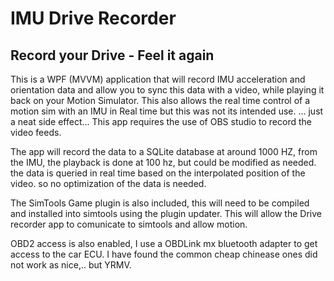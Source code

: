 # IMU Drive Recorder
## Record your Drive - Feel it again 

This is a WPF (MVVM) application that will record IMU acceleration and orientation data and allow you to sync this data with a video, while playing it back on your Motion Simulator. This also allows the real time control of a motion sim with an IMU in Real time but this was not its intended use. ... just a neat side effect...
This app requires the use of OBS studio to record the video feeds. 

The app will record the data to a SQLite database at around 1000 HZ, from the IMU, the playback is done at 100 hz, but could be modified as needed. the data is queried in real time based on the interpolated position of the video. so no optimization of the data is needed.

The SimTools Game plugin is also included, this will need to be compiled and installed into simtools using the plugin updater. This will allow the Drive recorder app to comunicate to simtools and allow motion.

OBD2 access is also enabled, I use a OBDLink mx bluetooth adapter to get access to the car ECU. I have found the common cheap chinease ones did not work as nice,.. but YRMV.
